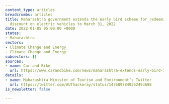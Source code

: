 ```yaml
---
content_type: articles
breadcrumbs: articles
title: Maharashtra government extends the early bird scheme for redeeming an initial
  discount on electric vehicles to March 31, 2022
date: 2022-01-05 05:00:00 +0000
states:
- Maharashtra
sectors:
- Climate Change and Energy
- Climate Change and Energy
subsectors: []
sources:
- name: Car and Bike
  url: https://www.carandbike.com/news/maharashtra-extends-early-bird-incentive-scheme-for-electric-vehicles-till-march-31-2682878
details:
- name: Maharashtra Minister of Tourism and Environment’s Twitter
  url: https://twitter.com/AUThackeray/status/1476897849262493698
is_newsletter: false

---
```

